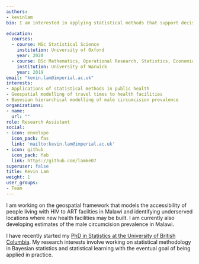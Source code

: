 ```yaml
---
authors:
- kevinlam
bio: I am interested in applying statistical methods that support decision making for health ministries, involving the use of geospatial, survey, and health programme data.

education:
  courses:
  - course: MSc Statistical Science
    institution: University of Oxford
    year: 2020
  - course: BSc Mathematics, Operational Research, Statistics, Economics
    institution: University of Warwick
    year: 2019
email: "kevin.lam@imperial.ac.uk"
interests:
- Applications of statistical methods in public health
- Geospatial modelling of travel times to health facilities
- Bayesian hierarchical modelling of male circumcision prevalence
organizations:
- name: 
  url: ""
role: Research Assistant
social:
- icon: envelope
  icon_pack: fas
  link: 'mailto:kevin.lam@imperial.ac.uk'
- icon: github
  icon_pack: fab
  link: https://github.com/lamke07
superuser: false
title: Kevin Lam
weight: 1
user_groups:
- Team
---
```


I am working on the geospatial framework that models the accessibility of people living with HIV to ART facilties in Malawi and identifying underserved locations where new health facilities may be built. I am currently also developing estimates of the male circumcision prevalence in Malawi.

I have recently started my [PhD in Statistics at the University of British Columbia](https://www.stat.ubc.ca/). My research interests involve working on statistical methodology in Bayesian statistics and statistical learning with the eventual goal of being applied in practice.
